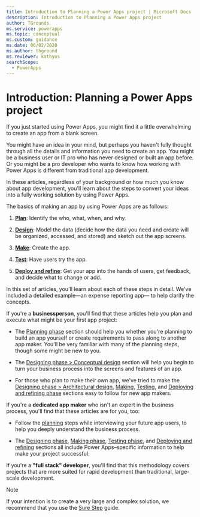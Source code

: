 ```yaml
---
title: Introduction to Planning a Power Apps project | Microsoft Docs
description: Introduction to Planning a Power Apps project
author: TGrounds
ms.service: powerapps
ms.topic: conceptual
ms.custom: guidance
ms.date: 06/02/2020
ms.author: thground
ms.reviewer: kathyos
searchScope:  
  - PowerApps
---
```


# Introduction: Planning a Power Apps project

If you just started using Power Apps, you might find it a little overwhelming <!--Suggested, to fix misplaced modifier.-->to
create an app from a blank screen.

You might have an idea in your mind, but perhaps you haven't fully thought through all the
details and information you need to create an app. You might be a
business user or IT pro who has never designed or built an app before. Or you
might be a pro<!--Should this be "full stack," to match the occurrence later in this article?--> developer who wants to know how working with Power Apps is different from traditional app
development.<!--Suggested.-->

In these articles, regardless of your background or how much you know about app
development, you'll learn about the steps to convert your ideas into a fully
working solution by using Power Apps.

The basics of making an app by using Power Apps are as follows:

1. [**Plan**](planning-phase.md): Identify the who, what, when, and why.

2. [**Design**](designing-phase.md): Model the data (decide how the data you need and create will be
    organized, accessed, and stored) and sketch out the app screens.

3. [**Make**](making-phase.md): Create the app.

4. [**Test**](testing-phase.md): Have users try the app.<!--Suggested.-->

5. [**Deploy and refine**](discoverability.md)<!--Edit okay? The refining-phase.md file gives a 404 error; doesn't seem to exist yet.-->: Get your app into the hands of users, get feedback,
    and decide what to change or add.

In this set of articles, you'll learn about each of these steps in detail.
We've included a detailed example&mdash;an expense reporting app&mdash;<!--Suggested, just to set the stage.--> to help clarify the concepts.<!--Suggest linking to the relevant sections in the paragraphs that follow.-->

If you're a **businessperson**, <!--Following an introduction like this, the rest of the sentence needs to be addressed to "you" also.-->you'll find that these articles help you plan
and execute what might be your first app project:

- The [Planning phase](planning-phase.md) section<!--Left this title case because it's the name of a section --> should help you whether you're planning to build an app
    yourself or create requirements to pass along to another app maker. You'll
    be very familiar with many of the planning steps, though<!--Suggested. I didn't understand "and" here.--> some might be new to you.

- The [Designing phase \> Conceptual design](app-tasks.md) section will help you begin to turn your
    business process into the screens and features of an app.

- For those who plan to make their own app, we've tried to make the [Designing phase \> Architectural design](where-is-data.md), [Making](making-phase.md), [Testing](testing-phase.md), and [Deploying and refining phase](discoverability.md) sections easy to follow
    for new app makers.

If you're a **dedicated app maker** who isn't an expert in the business process,
you'll find that these articles are for you, too:

- Follow the [planning](planning-phase.md) steps while interviewing your future app users, to help
    you deeply understand the business process.

- The [Designing phase](designing-phase.md), [Making phase](making-phase.md), [Testing phase](testing-phase.md), and [Deploying and refining](discoverability.md) sections all include Power
    Apps&ndash;specific information to help make your project successful.

If you're a **"full stack" developer**, you'll find that this methodology covers projects that are
more suited for rapid development than traditional, large-scale development.<!--Suggested, to avoid dangling modifier.-->

> [!NOTE]
> If your intention is to create a very large and complex solution, we recommend that you use the
[Sure Step](https://mbs.microsoft.com/customersource/Global/SureStep) guide.<!--Suggested, to more closely follow Writing Style Guide (WSG). -->
